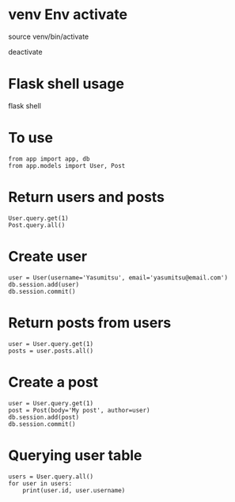 # venv Env activate

source venv/bin/activate

deactivate

# Flask shell usage

flask shell

# To use

    from app import app, db
    from app.models import User, Post

# Return users and posts

    User.query.get(1)
    Post.query.all()

# Create user

    user = User(username='Yasumitsu', email='yasumitsu@email.com')
    db.session.add(user)
    db.session.commit()

# Return posts from users

    user = User.query.get(1)
    posts = user.posts.all()

# Create a post

    user = User.query.get(1)
    post = Post(body='My post', author=user)
    db.session.add(post)
    db.session.commit()

# Querying user table

    users = User.query.all()
    for user in users:
        print(user.id, user.username)
